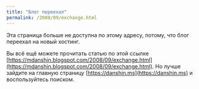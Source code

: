 ```yaml
---
title: "Блог переехал"
permalink: /2008/09/exchange.html
---
```

Эта страница больше не доступна по этому адресу, потому, что блог переехал на новый хостинг.

Вы всё ещё можете прочитать статью по этой ссылке [https://mdanshin.blogspot.com/2008/09/exchange.html](https://mdanshin.blogspot.com/2008/09/exchange.html). Но лучше зайдите на главную страницу [https://danshin.ms](https://danshin.ms) и воспользуйтесь поиском.